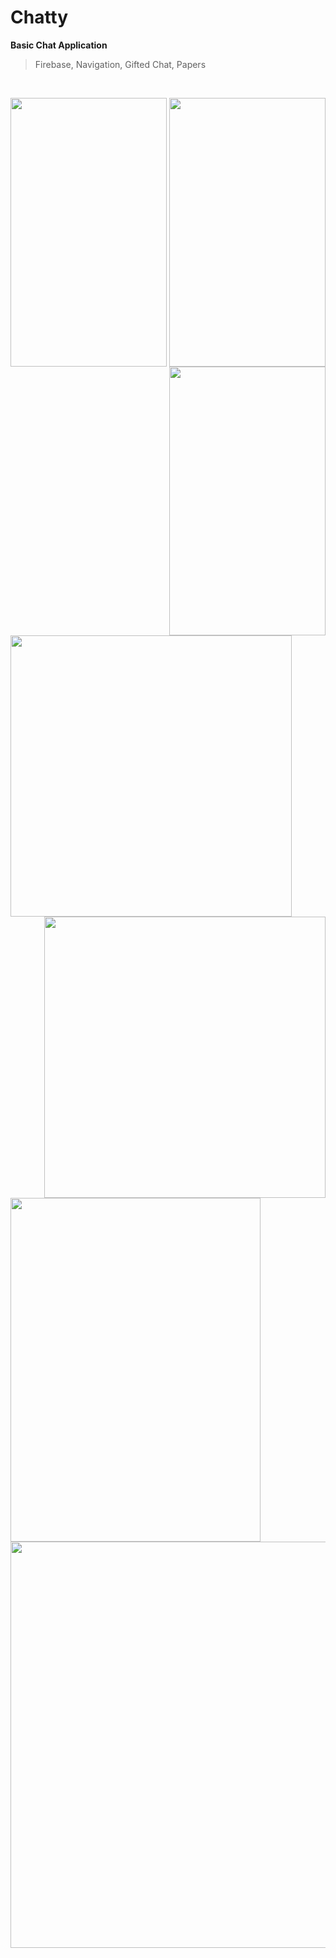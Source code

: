 # Chatty
**Basic Chat Application**
<br/>
> Firebase, Navigation, Gifted Chat, Papers
<br/>

<p align="center">
<img src="https://user-images.githubusercontent.com/65288948/154236825-f8d0ef99-5a15-4627-96a3-735852951882.png" align="left" width="250" height="430">
<img src="https://user-images.githubusercontent.com/65288948/154236838-71d1325f-a993-4ac2-b16d-0ae35a7e45bd.png" align="center" width="250" height="430">
<img src="https://user-images.githubusercontent.com/65288948/154236895-e4db29bf-1efb-445d-99ce-7ac7c8086448.png" align="right" width="250" height="430">
</p>


<p align="center">
<img src="https://user-images.githubusercontent.com/65288948/154236859-94be4fc2-16d5-4850-9b6d-19a64c79ada5.png" align="left" width="450" height="450">
<img src="https://user-images.githubusercontent.com/65288948/154236868-5b0efa24-a8ea-4e8d-8c26-1c41d977feec.png" align="right" width="450" height="450">
</p>


<img src="https://user-images.githubusercontent.com/65288948/154236930-5fd1e1a4-38ad-45e6-9061-17c7c553f4ab.png" align="center" width="400" height="550">

<img src="https://user-images.githubusercontent.com/65288948/154236946-941a97f9-d964-48eb-a35a-6215a6e7ce70.png" align="center" width="750" height="650">

